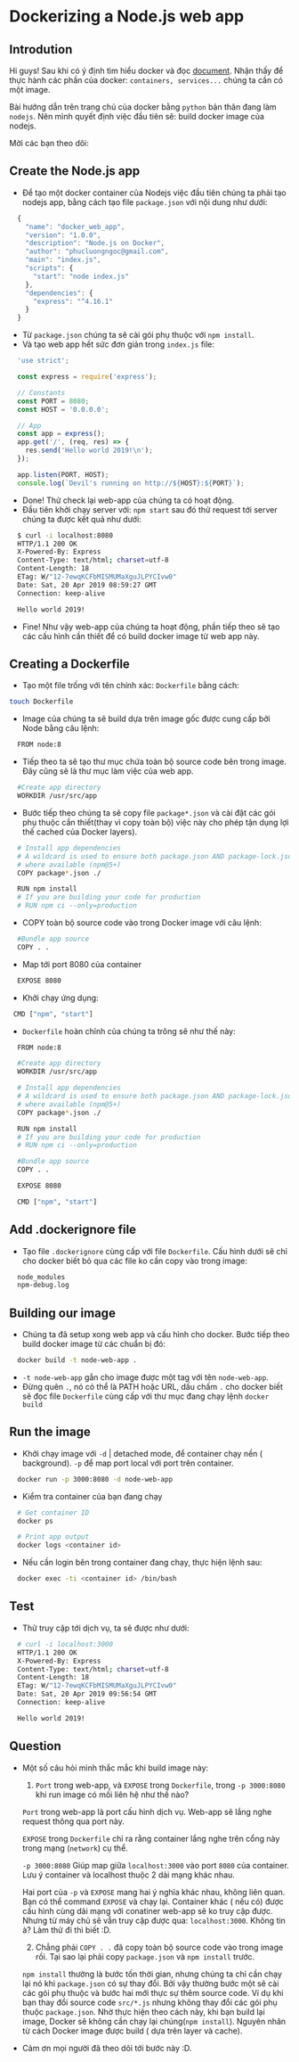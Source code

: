 # Dockerizing a Node.js web app

## Introdution

Hi guys! Sau khi có ý định tìm hiểu docker và đọc [document](https://docs.docker.com/get-started/). Nhận thấy để thực hành các phần của docker: `containers, services...` chúng ta cần có một image.

Bài hướng dẫn trên trang chủ của docker bằng `python` bản thân đang làm `nodejs`. Nên mình quyết định việc đầu tiên sẽ: build docker image của nodejs.

Mời các bạn theo dõi:

## Create the Node.js app

- Để tạo một docker container của Nodejs việc đầu tiên chúng ta phải tạo nodejs app, bằng cách tạo file `package.json` với nội dung như dưới:

```javascript
  {
    "name": "docker_web_app",
    "version": "1.0.0",
    "description": "Node.js on Docker",
    "author": "phucluongngoc@gmail.com",
    "main": "index.js",
    "scripts": {
      "start": "node index.js"
    },
    "dependencies": {
      "express": "^4.16.1"
    }
  }
```

- Từ `package.json` chúng ta sẽ cài gói phụ thuộc với `npm install`.
- Và tạo web app hết sức đơn giản trong `index.js` file:

```javascript
  'use strict';

  const express = require('express');

  // Constants
  const PORT = 8080;
  const HOST = '0.0.0.0';

  // App
  const app = express();
  app.get('/', (req, res) => {
    res.send('Hello world 2019!\n');
  });

  app.listen(PORT, HOST);
  console.log(`Devil's running on http://${HOST}:${PORT}`);
```

- Done! Thử check lại web-app của chúng ta có hoạt động.
- Đầu tiên khởi chạy server với: `npm start` sau đó thử request tới server chúng ta được kết quả như dưới:

```sh
  $ curl -i localhost:8080
  HTTP/1.1 200 OK
  X-Powered-By: Express
  Content-Type: text/html; charset=utf-8
  Content-Length: 18
  ETag: W/"12-7ewqKCFbMISMUMaXguJLPYCIvw0"
  Date: Sat, 20 Apr 2019 08:59:27 GMT
  Connection: keep-alive

  Hello world 2019!
```

- Fine! Như vậy web-app của chúng ta hoạt động, phần tiếp theo sẽ tạo các cấu hình cần thiết để có build docker image từ web app này.

## Creating a Dockerfile

- Tạo một file trống với tên chính xác: `Dockerfile` bằng cách:

```sh
touch Dockerfile
```

- Image của chúng ta sẽ build dựa trên image gốc được cung cấp bởi Node bằng câu lệnh:

```sh
  FROM node:8
```

- Tiếp theo ta sẽ tạo thư mục chứa toàn bộ source code bên trong image. Đây cũng sẽ là thư mục làm việc của web app.

```sh
  #Create app directory
  WORKDIR /usr/src/app
```

- Bước tiếp theo chúng ta sẽ copy file `package*.json` và cài đặt các gói phụ thuộc cần thiết(thay vì copy toàn bộ) việc này cho phép tận dụng lợi thế cached của Docker layers).

```sh
  # Install app dependencies
  # A wildcard is used to ensure both package.json AND package-lock.json are copied
  # where available (npm@5+)
  COPY package*.json ./

  RUN npm install
  # If you are building your code for production
  # RUN npm ci --only=production
```

- COPY toàn bộ source code vào trong Docker image với câu lệnh:

```sh
  #Bundle app source
  COPY . .
```

- Map tới port 8080 của container

```sh
  EXPOSE 8080
```

- Khởi chạy ứng dụng:

```sh
 CMD ["npm", "start"]
```

- `Dockerfile` hoàn chỉnh của chúng ta trông sẽ như thế này:

```sh
  FROM node:8

  #Create app directory
  WORKDIR /usr/src/app

  # Install app dependencies
  # A wildcard is used to ensure both package.json AND package-lock.json are copied
  # where available (npm@5+)
  COPY package*.json ./

  RUN npm install
  # If you are building your code for production
  # RUN npm ci --only=production

  #Bundle app source
  COPY . .

  EXPOSE 8080

  CMD ["npm", "start"]
```

## Add .dockerignore file

- Tạo file `.dockerignore` cùng cấp với file `Dockerfile`. Cấu hình dưới sẽ chỉ cho docker biết bỏ qua các file ko cần copy vào trong image:

```sh
  node_modules
  npm-debug.log
```

## Building our image

- Chúng ta đã setup xong web app và cấu hình cho docker. Bước tiếp theo build docker image từ các chuẩn bị đó:

```sh
  docker build -t node-web-app .
```

- `-t node-web-app` gắn cho image được một tag với tên `node-web-app`.
- Đừng quên `.`, nó có thể là PATH hoặc URL, dấu chấm `.` cho docker biết sẽ đọc file `Dockerfile` cùng cấp với thư mục đang chạy lệnh `docker build`

## Run the image

- Khởi chạy image với `-d` | detached mode, để container chạy nền ( background). `-p` để map port local với port trên container.

```sh
  docker run -p 3000:8080 -d node-web-app
```

- Kiểm tra container của bạn đang chạy 

```sh
  # Get container ID
  docker ps

  # Print app output
  docker logs <container id>
```

- Nếu cần login bên trong container đang chạy, thực hiện lệnh sau:

```sh
  docker exec -ti <container id> /bin/bash
```

## Test

- Thử truy cập tới dịch vụ, ta sẽ được như dưới:

```sh
  # curl -i localhost:3000
  HTTP/1.1 200 OK
  X-Powered-By: Express
  Content-Type: text/html; charset=utf-8
  Content-Length: 18
  ETag: W/"12-7ewqKCFbMISMUMaXguJLPYCIvw0"
  Date: Sat, 20 Apr 2019 09:56:54 GMT
  Connection: keep-alive

  Hello world 2019!
```

## Question

- Một số câu hỏi mình thắc mắc khi build image này:

  1. `Port` trong web-app, và `EXPOSE` trong `Dockerfile`, trong `-p 3000:8080` khi run image có mối liên hệ như thế nào?

    `Port` trong web-app là port cấu hình dịch vụ. Web-app sẽ lắng nghe request thông qua port này.

    `EXPOSE` trong `Dockerfile` chỉ ra rằng container lắng nghe trên cổng này trong mạng (`network`) cụ thể.

    `-p 3000:8080` Giúp map giữa `localhost:3000` vào port `8080` của container. Lưu ý container và localhost thuộc 2 dải mạng khác nhau.

    Hai port của `-p` và `EXPOSE` mang hai ý nghĩa khác nhau, không liên quan. Bạn có thể command `EXPOSE` và chạy lại. Container khác ( nếu có) được cấu hình cùng dải mạng với conatiner web-app sẽ ko truy cập được. Nhưng từ máy chủ sẽ vẫn truy cập được qua: `localhost:3000`. Không tin à? Làm thử đi thì biết :D.

  2. Chẳng phải `COPY . .` đã copy toàn bộ source code vào trong image rồi. Tại sao lại phải copy `package.json` và `npm install` trước.

    `npm install` thường là bước tốn thời gian, nhưng chúng ta chỉ cần chạy lại nó khi `package.json` có sự thay đổi. Bởi vậy thường bước một sẽ cài các gói phụ thuộc và bước hai mới thực sự thêm source code. Ví dụ khi bạn thay đổi source code `src/*.js` nhưng không thay đổi các gói phụ thuộc `package.json`. Nhờ thực hiện theo cách này, khi bạn build lại image, Docker sẽ không cần chạy lại chúng(`npm install`). Nguyên nhân từ cách Docker image được build ( dựa trên layer và cache).

- Cảm ơn mọi người đã theo dõi tới bước này :D.